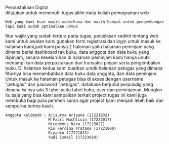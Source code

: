 Perpustakaan Digital<br>
ditujukan untuk memenuhi tugas akhir mata kuliah pemograman web

    Web yang kami buat masih sederhana dan masih banyak untuk pengembangan tapi kami sudah optimalkan untuk

fitur wajib yang sudah tertera pada tugas, penjelasan sedikit tentang web kami untuk awalan kami gunakan
form registrasi dan login untuk masuk ke halaman kami,jadi kami punya 2 halaman yaitu halaman peminjam
yang dimana berisi dashboard rak buku, data anggota dan data buku yang dipinjam, secara keseluruhan
di halaman peminjam kami hanya unutk menampilkan data perpustakaan dan transaksi pinjam serta pengembalian
buku. Di halaman kedua kami buatkan unutk halaman petugas yang dimana fiturnya bisa menambahkan data buku
data anggota, dan data peminjam. Untuk masuk ke halaman petugas bisa di akses dengan username
"petugas" dan password "petugas". database berjudul perpusdig yang dimana isi nya ada 3 tabel yaitu
tabel buku, user dan peminjaman. Mungkin itu saja yang bisa kami sampaikan terkait project tugas ini kami juga
membuka bagi para pemberi saran agar project kami menjadi lebih baik dan sempurna terima kasih.

    Anggota kelompok : Ajisurya Ariyana (17221032)
                       M Fazri Muchlisin (17223017)
                       Nicodemus Nira (17223027)
                       Rio Ferdina Pratama (17221000)
                       Riyanto (17221015)
                       Yudi Ismail (17223019)
